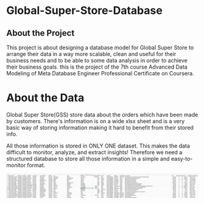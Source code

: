 # Global-Super-Store-Database

## About the Project

This project is about designing a database model for Global Super Store to arrange their data in a way more scalable, clean and useful for their business needs and to be able to some data analysis in order to achieve their business goals. this is the project of the 7th course Advanced Data Modeling of Meta Database Engineer Professional Certificate on Coursera.

# About the Data

Global Super Store(GSS) store data about the orders which have been made by customers. There's information is on a wide xlsx sheet and is a very basic way of storing information making it hard to benefit from their stored info. 

All those information is stored in ONLY ONE dataset. This makes the data difficult to monitor, analyze, and extract insights! Therefore we need a structured database to store all those information in a simple and easy-to-monitor format.

![css file](https://github.com/nabeels91/Meta-capstone-project/blob/main/xslx:CSV.png)

